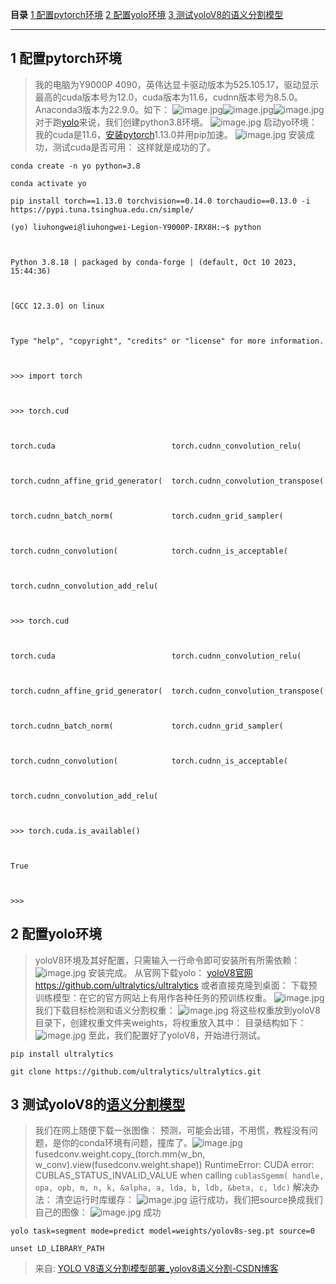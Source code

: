 **目录**
[1 配置pytorch环境](https://blog.csdn.net/qq_41694024/article/details/133983334?utm_medium=distribute.pc_relevant.none-task-blog-2~default~baidujs_baidulandingword~default-8-133983334-blog-107413348.235^v43^pc_blog_bottom_relevance_base4&spm=1001.2101.3001.4242.5&utm_relevant_index=9#t0)
[2 配置yolo环境](https://blog.csdn.net/qq_41694024/article/details/133983334?utm_medium=distribute.pc_relevant.none-task-blog-2~default~baidujs_baidulandingword~default-8-133983334-blog-107413348.235^v43^pc_blog_bottom_relevance_base4&spm=1001.2101.3001.4242.5&utm_relevant_index=9#t1)
[3 测试yoloV8的语义分割模型](https://blog.csdn.net/qq_41694024/article/details/133983334?utm_medium=distribute.pc_relevant.none-task-blog-2~default~baidujs_baidulandingword~default-8-133983334-blog-107413348.235^v43^pc_blog_bottom_relevance_base4&spm=1001.2101.3001.4242.5&utm_relevant_index=9#t2)

---

## 1 配置pytorch环境
> 我的电脑为Y9000P 4090，英伟达显卡驱动版本为525.105.17，驱动显示最高的cuda版本号为12.0，cuda版本为11.6，cudnn版本号为8.5.0。Anaconda3版本为22.9.0。如下：
> ![image.jpg](../images/d9d037c8de0c8638256f6d7a7427e76e.png)![image.jpg](../images/2bfd8be972b8d482d31bf29113d01280.png)![image.jpg](../images/0bb823a5eabd0d29f993a12b300cb339.png)
> 对于跑[yolo](https://so.csdn.net/so/search?q=yolo&spm=1001.2101.3001.7020)来说，我们创建python3.8环境。
> ![image.jpg](../images/979f6f7d9561f9568702d8e1f402d1ea.png)
> 启动yo环境：
> 我的cuda是11.6，[安装pytorch](https://so.csdn.net/so/search?q=%E5%AE%89%E8%A3%85pytorch&spm=1001.2101.3001.7020)1.13.0并用pip加速。
> ![image.jpg](../images/ca7a901eddcbb9602475b8b28eaa900f.png)
> 安装成功，测试cuda是否可用：
> 这样就是成功的了。

```
conda create -n yo python=3.8
```
```
conda activate yo
```
```
pip install torch==1.13.0 torchvision==0.14.0 torchaudio==0.13.0 -i https://pypi.tuna.tsinghua.edu.cn/simple/
```
```
(yo) liuhongwei@liuhongwei-Legion-Y9000P-IRX8H:~$ python



Python 3.8.18 | packaged by conda-forge | (default, Oct 10 2023, 15:44:36) 



[GCC 12.3.0] on linux



Type "help", "copyright", "credits" or "license" for more information.



>>> import torch



>>> torch.cud



torch.cuda                          torch.cudnn_convolution_relu(



torch.cudnn_affine_grid_generator(  torch.cudnn_convolution_transpose(



torch.cudnn_batch_norm(             torch.cudnn_grid_sampler(



torch.cudnn_convolution(            torch.cudnn_is_acceptable(



torch.cudnn_convolution_add_relu(   



>>> torch.cud



torch.cuda                          torch.cudnn_convolution_relu(



torch.cudnn_affine_grid_generator(  torch.cudnn_convolution_transpose(



torch.cudnn_batch_norm(             torch.cudnn_grid_sampler(



torch.cudnn_convolution(            torch.cudnn_is_acceptable(



torch.cudnn_convolution_add_relu(   



>>> torch.cuda.is_available()



True



>>>
```
## 2 配置yolo环境
> yoloV8环境及其好配置，只需输入一行命令即可安装所有所需依赖：
> ![image.jpg](../images/e1e1cd0bb2036b53e715abd5eca2b504.png)
> 安装完成。
> 从官网下载yolo：
> [yoloV8官网https://github.com/ultralytics/ultralytics](https://github.com/ultralytics/ultralytics)        或者直接克隆到桌面：
> 下载预训练模型：在它的官方网站上有用作各种任务的预训练权重。
> ![image.jpg](../images/9abbf6bf0c381c6d35e75b6a442c4272.png)
> 我们下载目标检测和语义分割权重：
> ![image.jpg](../images/f8aba8ef2d9d13a784b46980e603eeb2.png)
> 将这些权重放到yoloV8目录下，创建权重文件夹weights，将权重放入其中：
> 目录结构如下：
> ![image.jpg](../images/f0d514d2385e8c3f5207420fd1202dff.png)
> 至此，我们配置好了yoloV8，开始进行测试。

```
pip install ultralytics
```
```
git clone https://github.com/ultralytics/ultralytics.git
```
## 3 测试yoloV8的[语义分割模型](https://so.csdn.net/so/search?q=%E8%AF%AD%E4%B9%89%E5%88%86%E5%89%B2%E6%A8%A1%E5%9E%8B&spm=1001.2101.3001.7020)
> 我们在网上随便下载一张图像：
> 预测，可能会出错，不用慌，教程没有问题，是你的conda环境有问题，撞库了。![image.jpg](../images/f01c951e70f5845f20e58f2db75ab101.png)
> fusedconv.weight.copy_(torch.mm(w_bn, w_conv).view(fusedconv.weight.shape))
RuntimeError: CUDA error: CUBLAS_STATUS_INVALID_VALUE when calling `cublasSgemm( handle, opa, opb, m, n, k, &alpha, a, lda, b, ldb, &beta, c, ldc)`
> 解决办法：
> 清空运行时库缓存：
> ![image.jpg](../images/f909ff40ca26e94cad622d0244278aa0.png)
> 运行成功，我们把source换成我们自己的图像：
> ![image.jpg](../images/d18f066882fb97c6fec0755022b4a0e9.png)
> 成功

```
yolo task=segment mode=predict model=weights/yolov8s-seg.pt source=0
```
```
unset LD_LIBRARY_PATH
```


> 来自: [YOLO V8语义分割模型部署_yolov8语义分割-CSDN博客](https://blog.csdn.net/qq_41694024/article/details/133983334?utm_medium=distribute.pc_relevant.none-task-blog-2~default~baidujs_baidulandingword~default-8-133983334-blog-107413348.235^v43^pc_blog_bottom_relevance_base4&spm=1001.2101.3001.4242.5&utm_relevant_index=9)


